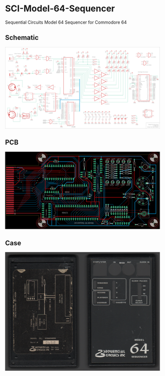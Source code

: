# SCI-Model-64-Sequencer
Sequential Circuits Model 64 Sequencer for Commodore 64

## Schematic

![Schematic](/Model%2064%20v1%20schematic.png)

## PCB
![PCB](/Model%2064%20v1%20pcb.png)

## Case
![Case](/Model%2064%20Case%20Scan.jpg)
